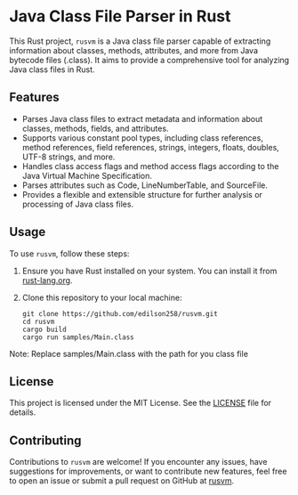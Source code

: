 # Java Class File Parser in Rust

This Rust project, `rusvm` is a Java class file parser capable of extracting information about classes, methods, attributes, and more from Java bytecode files (.class). It aims to provide a comprehensive tool for analyzing Java class files in Rust.

## Features

- Parses Java class files to extract metadata and information about classes, methods, fields, and attributes.
- Supports various constant pool types, including class references, method references, field references, strings, integers, floats, doubles, UTF-8 strings, and more.
- Handles class access flags and method access flags according to the Java Virtual Machine Specification.
- Parses attributes such as Code, LineNumberTable, and SourceFile.
- Provides a flexible and extensible structure for further analysis or processing of Java class files.

## Usage

To use `rusvm`, follow these steps:

1. Ensure you have Rust installed on your system. You can install it from [rust-lang.org](https://www.rust-lang.org/).

2. Clone this repository to your local machine:

   ```shell
   git clone https://github.com/edilson258/rusvm.git
   cd rusvm
   cargo build
   cargo run samples/Main.class
   ```
Note: Replace samples/Main.class with the path for you class file

## License

This project is licensed under the MIT License. See the [LICENSE](LICENSE) file for details.

## Contributing

Contributions to `rusvm` are welcome! If you encounter any issues, have suggestions for improvements, or want to contribute new features, feel free to open an issue or submit a pull request on GitHub at [rusvm](https://github.com/yourusername/rusvm).
